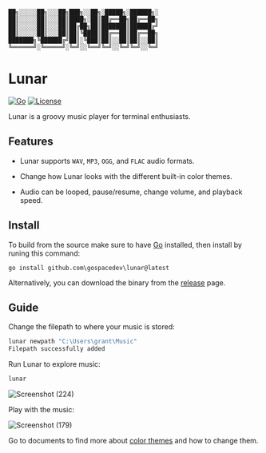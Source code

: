 	██╗░░░░░██╗░░░██╗███╗░░██╗░█████╗░██████╗░
	██║░░░░░██║░░░██║████╗░██║██╔══██╗██╔══██╗
	██║░░░░░██║░░░██║██╔██╗██║███████║██████╔╝
	██║░░░░░██║░░░██║██║╚████║██╔══██║██╔══██╗
	███████╗╚██████╔╝██║░╚███║██║░░██║██║░░██║
	╚══════╝░╚═════╝░╚═╝░░╚══╝╚═╝░░╚═╝╚═╝░░╚═╝

# Lunar

[![Go](https://github.com/gospacedev/lunar/actions/workflows/go.yml/badge.svg)](https://github.com/gospacedev/lunar/actions/workflows/go.yml)
[![License](https://img.shields.io/badge/License-Apache_2.0-blue.svg)](https://opensource.org/licenses/Apache-2.0)

Lunar is a groovy music player for terminal enthusiasts.

## Features

- Lunar supports `WAV`, `MP3`, `OGG`, and `FLAC` audio formats.

- Change how Lunar looks with the different built-in color themes.

- Audio can be looped, pause/resume, change volume, and playback speed.

## Install

To build from the source make sure to have [Go](https://go.dev/) installed, then install by runing this command:
```
go install github.com\gospacedev\lunar@latest
```

Alternatively, you can download the binary from the [release](https://github.com/gospacedev/lunar/releases) page.

## Guide

Change the filepath to where your music is stored:

```powershell
lunar newpath "C:\Users\grant\Music"
Filepath successfully added
```

Run Lunar to explore music:

```powershell
lunar
```

![Screenshot (224)](https://user-images.githubusercontent.com/83633399/201451181-cb210bbf-010b-4c54-bd64-ac2726109b06.png)

Play with the music:

![Screenshot (179)](https://user-images.githubusercontent.com/83633399/199719026-1b55b92c-8df3-49f6-ba83-d34dff4bc16e.png)

Go to documents to find more about [color themes](https://github.com/gospacedev/lunar/blob/master/doc/themes.md) and how to change them.
